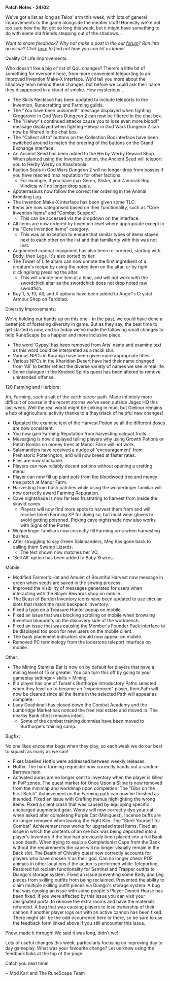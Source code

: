 __Patch Notes - 24/02__

We've got a list as long as Telos' arm this week, with lots of general improvements to the game alongside the meatier stuff! Honestly we're not too sure how the list got so long this week, but it might have something to do with some old friends stepping out of the shadows…

_Want to share feedback? Why not make a post in the our [forum](https://secure.runescape.com/m=forum/a=13/forums)? Run into an issue? Click [here](https://support.runescape.com/hc/en-gb/articles/360001355429-How-to-report-a-Bug-) to find out how you can let us know!_

Quality Of Life Improvements:

Who doesn't like a big ol' list of QoL changes? There's a little bit of something for everyone here, from more convenient teleporting to an improved Invention Make-X interface. We'd tell you more about the shadowy team behind these changes, but before we could ask their name they disappeared in a cloud of smoke. How mysterious…

  * The Skills Necklace has been updated to include teleports to the Invention, Runecrafting and Farming guilds.
  * The "You have been poisoned!" message displayed when fighting Gregorovic in God Wars Dungeon 2 can now be filtered in the chat box.
  * The "Helwyr's continued attacks cause you to lose even more blood!" message displayed when fighting Helwyr in God Wars Dungeon 2 can now be filtered in the chat box.
  * The "Collect all to" buttons on the Collection Box interface have been switched around to match the ordering of the buttons on the Grand Exchange interface.
  * An Ancient Seed has been added to the Herby Werby Reward Shop. When planted using the Inventory option, the Ancient Seed will teleport you to Herby Werby on Anachronia.
  * Faction Seals in God Wars Dungeon 2 will no longer drop from bosses if you have reached max reputation for other factions.
    * For example, if you have max Seren, Sliske, and Zamorak Rep, Vindicta will no longer drop seals.
  * Apoterrasaurs now follow the correct tier ordering in the Animal Breeding Log.
  * The Invention Make-X interface has been given some TLC:
  * Items are now categorised based on their functionality, such as "Core Invention Items" and "Combat Support". 
    * This can be accessed via the dropdown on the interface.
  * All items are now ordered by Invention level where appropriate except in the "Core Invention Items" category. 
    * This was an exception to ensure that similar types of items stayed next to each other on the list and that familiarity with this was not lost.
  * Augmented combat equipment has also been re-ordered, starting with Body, then Legs. It's also sorted by tier.
  * The Tower of Life altars can now unnote the first ingredient of a creature's recipe by using the noted item on the altar, or by right clicking/long pressing the altar. 
    * This will unnote one item at a time, and will not work with the swordchick altar as the swordchick does not drop noted raw swordfish.
  * Buy 1, 5, 10, All, and X options have been added to Angof's Crystal Armour Shop on Tarddiad.

Diversity Improvements:

We're holding our hands up on this one - in the past, we could have done a better job of fostering diversity in game. But as they say, the best time to get started is now, and so today we've made the following small changes to help RuneScape be a happier and more inclusive place.

  * The word ‘Gypsy’ has been removed from Aris’ name and examine text as this word could be interpreted as a racial slur.
  * Various NPCs in Karamja have been given more appropriate titles.
  * Various NPCs in the Kharidian Desert have had their name changed from 'Ali' to better reflect the diverse variety of names we see in real life.
  * Some dialogue in the Kindred Spirits quest has been altered to remove unintended offense.

120 Farming and Herblore:

Ah, Farming, such a salt of the earth career path. Made infinitely more difficult of course in the recent storms we've seen outside Jagex HQ this last week. Well the real world might be sinking in mud, but Gielinor remains a hub of agricultural activity thanks to a (hay)stack of helpful new changes!

  * Updated the examine text of the Harvest Potion so all the different doses are now consistent.
  * You now gain Farming Reputation from harvesting calquat fruits.
  * Messaging is now displayed telling players why using Growth Potions or Patch Bombs on money trees at Manor Farm will not work.
  * Salamanders have received a nudge of 'encouragement' from Prehistoric Potterington, and will now breed at faster rates.
  * Flies are now stackable.
  * Players can now reliably decant potions without opening a crafting menu.
  * Player can now fill up plant pots from the bloodwood tree and money tree patch at Manor Farm.
  * Harvesting from bush patches while using the wolpertinger familiar will now correctly award Farming Reputation.
  * Cave nightshade is now far less frustrating to harvest from inside the skavid caves  
    * Players will now find more spots to harvest them from and will receive token Farming XP for doing so, but must wear gloves to avoid getting poisoned. Picking cave nightshade now also works with Signs of the Porter.
  * Wolpertinger familiars now correctly fill Farming urns when harvesting bushes.
  * After struggling to say Green Salamanders, Meg has gone back to calling them Swamp Lizards. 
    * The text shown now matches her VO.
  * 'Sell All' option has been added to Baby Shakes.

Mobile:

  * Modified Farmer's Hat and Amulet of Bountiful Harvest now message in green when seeds are saved in the sowing process.
  * Improved the visibility of messages generated for users when interacting with the Slayer Rewards shop on mobile.
  * The Beast of Burden Inventory icons have been updated to use circular slots that match the main backpack Inventory.
  * Fixed a typo on a Treasure Hunter popup on mobile.
  * Fixed an issue that was blocking scrolling on mobile when browsing Invention blueprints on the discovery side of the workbench.
  * Fixed an issue that was causing the Member's Founder Pack interface to be displayed too soon for new users on the mobile client.
  * The bank placement indicators should now appear on mobile.
  * Removed PC terminology from the lodestone teleport interface on mobile.

Other:

  * The Mining Stamina Bar is now on by default for players that have a mining level of 15 or greater. You can turn this off by going to your gameplay settings > skills > Mining.
  * If a player has one of Turael's Burthorpe Introductory Paths selected when they level up to become an "experienced" player, their Path will now be cleared since all the items in the selected Path will appear as complete.
  * Lady Deathknell has closed down the Combat Academy and the Lumbridge Market has noticed the free real estate and moved in. The nearby Bank chest remains intact. 
    * Some of the combat training dummies have been moved to Burthorpe's training camp.

Bugfix:

No one likes encounter bugs when they play, so each week we do our best to squash as many as we can!

  * Fixes labelled Hotfix were addressed between weekly releases.
  * Hotfix: The hard farming requester now correctly hands out a random Barrows item.
  * Activated auras are no longer sent to inventory when the player is killed in PvP zones.
The quest marker for Once Upon a Slime is now removed from the minimap and worldmap upon completion.
The "Dibs on the First Batch" Achievement on the Farming path can now be finished as intended.
Fixed an issue with Crafting menus highlighting the wrong items.
Fixed a client crash that was caused by equipping specific uncharged augmented gear.
Wendy will now correctly dye your cat when asked after completing Purple Cat (Miniquest).
Incense buffs are no longer removed when leaving the Fight Kiln.
The "Steel Yourself for Combat" Achievement now works for upgraded steel items.
Fixed an issue in which the contents of an ore box was being deposited into a player's Inventory if the box had previously been placed into a full Bank upon death.
When trying to equip a Completionist Cape from the Bank without the requirements the cape will no longer visually remain in the Back slot.
The Death of Chivalry quest now correctly accounts for players who have chosen V as their god.
Can no longer check POF animals in other locations if the action is performed while Teleporting.
Restored full reclaim functionality for Sentinel and Trapper outfits to Diango's storage system.
Fixed an issue preventing some Body and Leg pieces from skilling outfits from being reclaimed.
Prevented the ability to claim multiple skilling outfit pieces via Diango's storage system.
A bug that was causing an issue with some people's Player Owned House has been fixed. If you were affected by this issue you can visit your designated portal to remove the extra rooms and have the materials refunded.
A bug that was causing players to lose ownership of their cannon if another player logs out with an active cannon has been fixed. There might still be the odd occurrence here or there, so be sure to use the feedback form linked above if you still encounter this issue..

Phew, made it through! We said it was long, didn't we!

Lots of useful changes this week, particularly focusing on improving day to day gameplay. What was your favourite change? Let us know using the feedback links at the top of the page.

Catch you next time!

~ Mod Kari and The RuneScape Team
